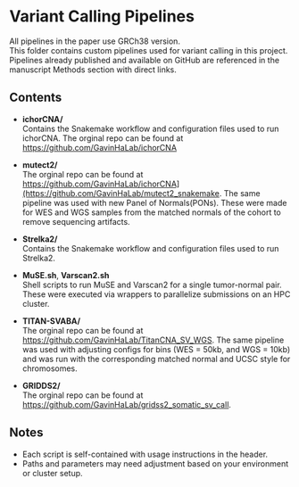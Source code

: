 # Variant Calling Pipelines
All pipelines in the paper use GRCh38 version.  
This folder contains custom pipelines used for variant calling in this project. Pipelines already published and available on GitHub are referenced in the manuscript Methods section with direct links.

## Contents
- **ichorCNA/**  
   Contains the Snakemake workflow and configuration files used to run ichorCNA. The orginal repo can be found at https://github.com/GavinHaLab/ichorCNA

- **mutect2/**  
  The orginal repo can be found at https://github.com/GavinHaLab/ichorCNA](https://github.com/GavinHaLab/mutect2_snakemake. The same pipeline was used with new Panel of Normals(PONs). These were made for WES and WGS samples from the matched normals of the cohort to remove sequencing artifacts.  
  
- **Strelka2/**  
   Contains the Snakemake workflow and configuration files used to run Strelka2.

- **MuSE.sh**, **Varscan2.sh**  
  Shell scripts to run MuSE and Varscan2 for a single tumor-normal pair. These were executed via wrappers to parallelize submissions on an HPC cluster.

- **TITAN-SVABA/**  
  The orginal repo can be found at https://github.com/GavinHaLab/TitanCNA_SV_WGS. The same pipeline was used with adjusting configs for bins (WES = 50kb, and WGS = 10kb) and was run with the corresponding matched normal and UCSC style for chromosomes. 

- **GRIDDS2/**  
  The orginal repo can be found at https://github.com/GavinHaLab/gridss2_somatic_sv_call. 

## Notes
- Each script is self-contained with usage instructions in the header.
- Paths and parameters may need adjustment based on your environment or cluster setup.
